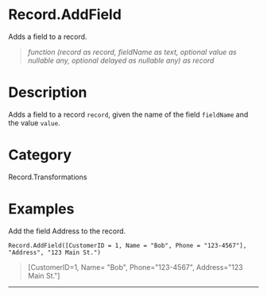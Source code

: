 ﻿# Record.AddField
Adds a field to a record.
> _function (record as record, fieldName as text, optional value as nullable any, optional delayed as nullable any) as record_
# Description 
Adds a field to a record <code>record</code>, given the name of the field <code>fieldName</code> and the value <code>value</code>.
# Category 
Record.Transformations
# Examples 
Add the field Address to the record.
```
Record.AddField([CustomerID = 1, Name = "Bob", Phone = "123-4567"], "Address", "123 Main St.")
```
> [CustomerID=1, Name= "Bob", Phone="123-4567", Address="123 Main St."]
***
